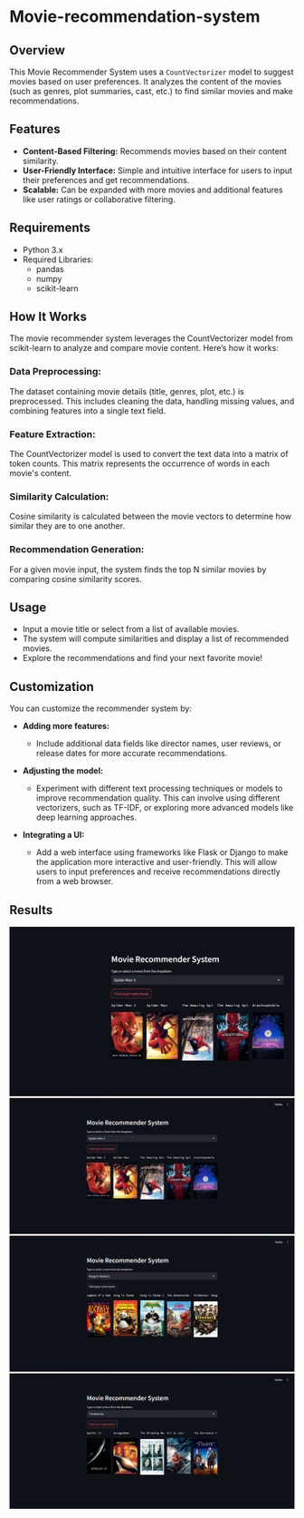 # Movie-recommendation-system

## Overview

This Movie Recommender System uses a `CountVectorizer` model to suggest movies based on user preferences. It analyzes the content of the movies (such as genres, plot summaries, cast, etc.) to find similar movies and make recommendations.

## Features

- **Content-Based Filtering:** Recommends movies based on their content similarity.
- **User-Friendly Interface:** Simple and intuitive interface for users to input their preferences and get recommendations.
- **Scalable:** Can be expanded with more movies and additional features like user ratings or collaborative filtering.

## Requirements

- Python 3.x
- Required Libraries:
  - pandas
  - numpy
  - scikit-learn

## How It Works
The movie recommender system leverages the CountVectorizer model from scikit-learn to analyze and compare movie content. Here’s how it works:

### Data Preprocessing:

The dataset containing movie details (title, genres, plot, etc.) is preprocessed. This includes cleaning the data, handling missing values, and combining features into a single text field.
### Feature Extraction:

The CountVectorizer model is used to convert the text data into a matrix of token counts. This matrix represents the occurrence of words in each movie's content.
### Similarity Calculation:

Cosine similarity is calculated between the movie vectors to determine how similar they are to one another.
### Recommendation Generation:

For a given movie input, the system finds the top N similar movies by comparing cosine similarity scores.

## Usage
- Input a movie title or select from a list of available movies.
- The system will compute similarities and display a list of recommended movies.
- Explore the recommendations and find your next favorite movie!
## Customization

You can customize the recommender system by:

- **Adding more features:** 
  - Include additional data fields like director names, user reviews, or release dates for more accurate recommendations.
  
- **Adjusting the model:** 
  - Experiment with different text processing techniques or models to improve recommendation quality. This can involve using different vectorizers, such as TF-IDF, or exploring more advanced models like deep learning approaches.
  
- **Integrating a UI:** 
  - Add a web interface using frameworks like Flask or Django to make the application more interactive and user-friendly. This will allow users to input preferences and receive recommendations directly from a web browser.

## Results
![Alt Text](ss1.png)
![Alt Text](ss2.png)
![Alt Text](ss3.png)
![Alt Text](ss4.png)
